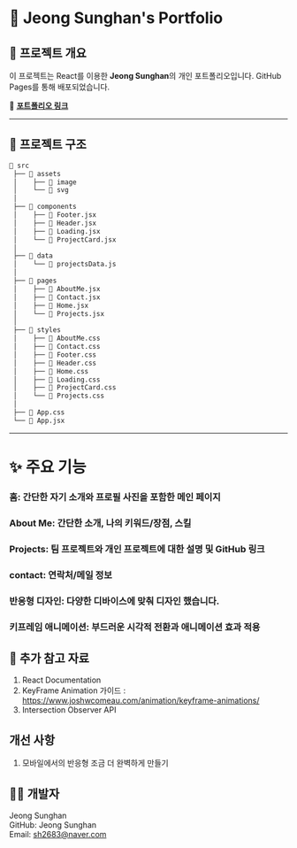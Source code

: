 # 🌟 Jeong Sunghan's Portfolio

## 📝 프로젝트 개요
이 프로젝트는 React를 이용한 **Jeong Sunghan**의 개인 포트폴리오입니다. GitHub Pages를 통해 배포되었습니다.

🔗 **[포트폴리오 링크](https://jeongsunghan.github.io/)**

---

## 📂 프로젝트 구조
```bash
📂 src
 ├── 📂 assets
 │    ├── 📂 image
 │    └── 📂 svg
 │
 ├── 📂 components
 │    ├── 📄 Footer.jsx
 │    ├── 📄 Header.jsx
 │    ├── 📄 Loading.jsx
 │    └── 📄 ProjectCard.jsx
 │
 ├── 📂 data
 │    └── 📄 projectsData.js
 │
 ├── 📂 pages
 │    ├── 📄 AboutMe.jsx
 │    ├── 📄 Contact.jsx
 │    ├── 📄 Home.jsx
 │    └── 📄 Projects.jsx
 │
 ├── 📂 styles
 │    ├── 📄 AboutMe.css
 │    ├── 📄 Contact.css
 │    ├── 📄 Footer.css
 │    ├── 📄 Header.css
 │    ├── 📄 Home.css
 │    ├── 📄 Loading.css
 │    ├── 📄 ProjectCard.css
 │    └── 📄 Projects.css
 │
 ├── 📄 App.css
 └── 📄 App.jsx
```

---
# ✨ 주요 기능
### 홈: 간단한 자기 소개와 프로필 사진을 포함한 메인 페이지 <br/>
### About Me: 간단한 소개, 나의 키워드/장점, 스킬 <br/>
### Projects: 팀 프로젝트와 개인 프로젝트에 대한 설명 및 GitHub 링크 <br/>
### contact: 연락처/메일 정보 <br/>
### 반응형 디자인: 다양한 디바이스에 맞춰 디자인 했습니다. <br/>
### 키프레임 애니메이션: 부드러운 시각적 전환과 애니메이션 효과 적용 <br/>

## 🔗 추가 참고 자료
1. React Documentation <br/>
2. KeyFrame Animation 가이드 : https://www.joshwcomeau.com/animation/keyframe-animations/ <br/>
3. Intersection Observer API <br/>

## 개선 사항
1. 모바일에서의 반응형 조금 더 완벽하게 만들기

## 👨‍💻 개발자
Jeong Sunghan<br/>
GitHub: Jeong Sunghan<br/>
Email: sh2683@naver.com<br/>

